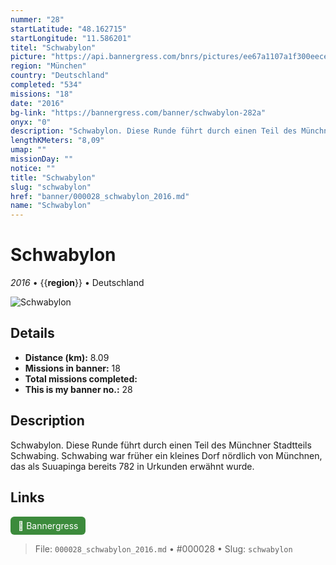 ```yaml
---
nummer: "28"
startLatitude: "48.162715"
startLongitude: "11.586201"
titel: "Schwabylon"
picture: "https://api.bannergress.com/bnrs/pictures/ee67a1107a1f300eece05d71f1cac57d"
region: "München"
country: "Deutschland"
completed: "534"
missions: "18"
date: "2016"
bg-link: "https://bannergress.com/banner/schwabylon-282a"
onyx: "0"
description: "Schwabylon. Diese Runde führt durch einen Teil des Münchner Stadtteils Schwabing.\nSchwabing war früher ein kleines Dorf nördlich von Münchnen, das als Suuapinga bereits 782 in Urkunden erwähnt wurde."
lengthKMeters: "8,09"
umap: ""
missionDay: ""
notice: ""
title: "Schwabylon"
slug: "schwabylon"
href: "banner/000028_schwabylon_2016.md"
name: "Schwabylon"
---
```

# Schwabylon

*2016* • {{__region__}} • Deutschland

![Schwabylon](https://api.bannergress.com/bnrs/pictures/ee67a1107a1f300eece05d71f1cac57d)



## Details
- **Distance (km):** 8.09
- **Missions in banner:** 18
- **Total missions completed:** 
- **This is my banner no.:** 28



## Description
Schwabylon. Diese Runde führt durch einen Teil des Münchner Stadtteils Schwabing.
Schwabing war früher ein kleines Dorf nördlich von Münchnen, das als Suuapinga bereits 782 in Urkunden erwähnt wurde.



## Links
<a href="https://bannergress.com/banner/schwabylon-282a" target="_blank" style="display:inline-block;margin-right:8px;padding:6px 12px;background:#3c8b3c;color:#fff;text-decoration:none;border-radius:6px;">🔗 Bannergress</a>



> File: `000028_schwabylon_2016.md` • #000028 • Slug: `schwabylon`
